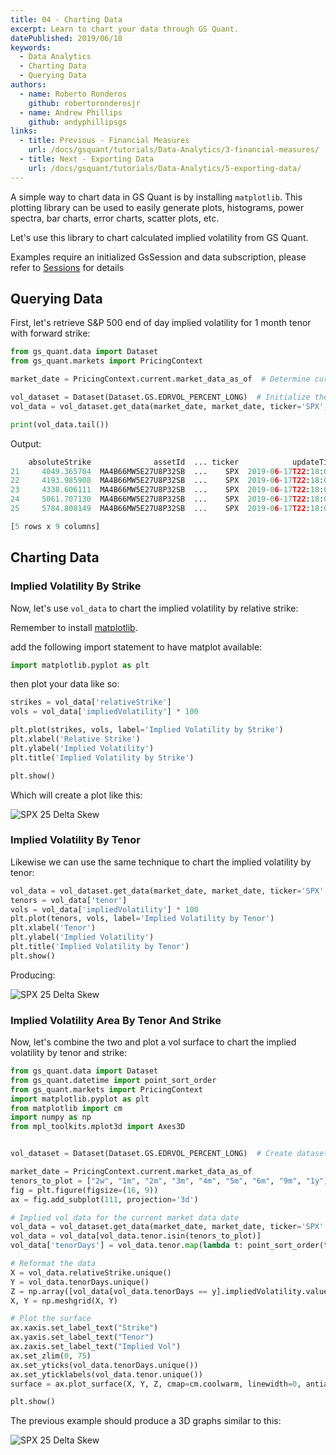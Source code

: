 ```yaml
---
title: 04 - Charting Data
excerpt: Learn to chart your data through GS Quant.
datePublished: 2019/06/18
keywords:
  - Data Analytics
  - Charting Data
  - Querying Data
authors:
  - name: Roberto Ronderos
    github: robertoronderosjr
  - name: Andrew Phillips
    github: andyphillipsgs
links:
  - title: Previous - Financial Measures
    url: /docs/gsquant/tutorials/Data-Analytics/3-financial-measures/
  - title: Next - Exporting Data
    url: /docs/gsquant/tutorials/Data-Analytics/5-exporting-data/
---
```


A simple way to chart data in GS Quant is by installing `matplotlib`. This plotting library can be used to easily
generate plots, histograms, power spectra, bar charts, error charts, scatter plots, etc.

Let's use this library to chart calculated implied volatility from GS Quant.

<note>Examples require an initialized GsSession and data subscription, please refer to
<a href="/docs/gsquant/guides/Authentication/2-gs-session">Sessions</a> for details</note>

## Querying Data

First, let's retrieve S&P 500 end of day implied volatility for 1 month tenor with forward strike:

```python
from gs_quant.data import Dataset
from gs_quant.markets import PricingContext

market_date = PricingContext.current.market_data_as_of  # Determine current market date

vol_dataset = Dataset(Dataset.GS.EDRVOL_PERCENT_LONG)  # Initialize the equity implied volatility dataset
vol_data = vol_dataset.get_data(market_date, market_date, ticker='SPX', tenor='1m', strikeReference='forward')

print(vol_data.tail())
```

Output:

```python
    absoluteStrike              assetId  ... ticker            updateTime
21     4049.365704  MA4B66MW5E27U8P32SB  ...    SPX  2019-06-17T22:18:01Z
22     4193.985908  MA4B66MW5E27U8P32SB  ...    SPX  2019-06-17T22:18:01Z
23     4338.606111  MA4B66MW5E27U8P32SB  ...    SPX  2019-06-17T22:18:01Z
24     5061.707130  MA4B66MW5E27U8P32SB  ...    SPX  2019-06-17T22:18:01Z
25     5784.808149  MA4B66MW5E27U8P32SB  ...    SPX  2019-06-17T22:18:01Z

[5 rows x 9 columns]
```

## Charting Data

### Implied Volatility By Strike

Now, let's use `vol_data` to chart the implied volatility by relative strike:

<note>Remember to install <a href="https://matplotlib.org/3.1.0/users/installing.html">matplotlib</a>.</note>

add the following import statement to have matplot available:

```python
import matplotlib.pyplot as plt
```

then plot your data like so:

```python
strikes = vol_data['relativeStrike']
vols = vol_data['impliedVolatility'] * 100

plt.plot(strikes, vols, label='Implied Volatility by Strike')
plt.xlabel('Relative Strike')
plt.ylabel('Implied Volatility')
plt.title('Implied Volatility by Strike')

plt.show()
```

Which will create a plot like this:

![SPX 25 Delta Skew](/gsquant/tutorials/images/spx_implied_by_strike.JPG)

### Implied Volatility By Tenor

Likewise we can use the same technique to chart the implied volatility by tenor:

```python
vol_data = vol_dataset.get_data(market_date, market_date, ticker='SPX', relativeStrike=1.0, strikeReference='forward')
tenors = vol_data['tenor']
vols = vol_data['impliedVolatility'] * 100
plt.plot(tenors, vols, label='Implied Volatility by Tenor')
plt.xlabel('Tenor')
plt.ylabel('Implied Volatility')
plt.title('Implied Volatility by Tenor')
plt.show()
```

Producing:

![SPX 25 Delta Skew](/gsquant/tutorials/images/spx_implied_by_tenor2.JPG)

### Implied Volatility Area By Tenor And Strike

Now, let's combine the two and plot a vol surface to chart the implied volatility by tenor and strike:

```python
from gs_quant.data import Dataset
from gs_quant.datetime import point_sort_order
from gs_quant.markets import PricingContext
import matplotlib.pyplot as plt
from matplotlib import cm
import numpy as np
from mpl_toolkits.mplot3d import Axes3D


vol_dataset = Dataset(Dataset.GS.EDRVOL_PERCENT_LONG)  # Create dataset for equity implied volatility

market_date = PricingContext.current.market_data_as_of
tenors_to_plot = ["2w", "1m", "2m", "3m", "4m", "5m", "6m", "9m", "1y"]
fig = plt.figure(figsize=(16, 9))
ax = fig.add_subplot(111, projection='3d')

# Implied vol data for the current market data date
vol_data = vol_dataset.get_data(market_date, market_date, ticker='SPX', strikeReference='forward')
vol_data = vol_data[vol_data.tenor.isin(tenors_to_plot)]
vol_data['tenorDays'] = vol_data.tenor.map(lambda t: point_sort_order(t))

# Reformat the data
X = vol_data.relativeStrike.unique()
Y = vol_data.tenorDays.unique()
Z = np.array([vol_data[vol_data.tenorDays == y].impliedVolatility.values.tolist() for y in Y]) * 100
X, Y = np.meshgrid(X, Y)

# Plot the surface
ax.xaxis.set_label_text("Strike")
ax.yaxis.set_label_text("Tenor")
ax.zaxis.set_label_text("Implied Vol")
ax.set_zlim(0, 75)
ax.set_yticks(vol_data.tenorDays.unique())
ax.set_yticklabels(vol_data.tenor.unique())
surface = ax.plot_surface(X, Y, Z, cmap=cm.coolwarm, linewidth=0, antialiased=False)

plt.show()
```

The previous example should produce a 3D graphs similar to this:

![SPX 25 Delta Skew](/gsquant/tutorials/images/spx_area.JPG)

